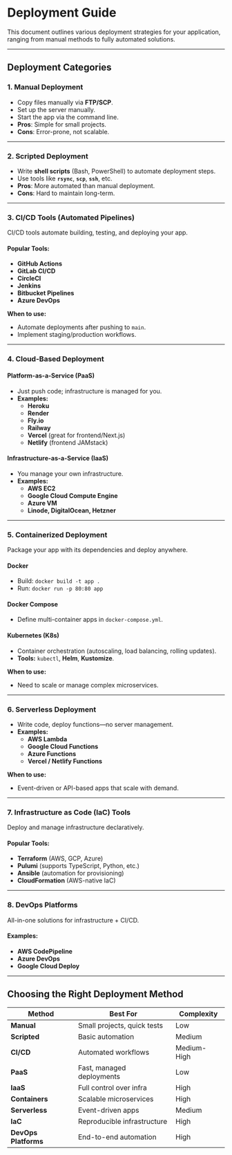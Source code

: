 # Deployment Guide  

This document outlines various deployment strategies for your application, ranging from manual methods to fully automated solutions.  

---

## **Deployment Categories**  

### **1. Manual Deployment**  
- Copy files manually via **FTP/SCP**.  
- Set up the server manually.  
- Start the app via the command line.  
- **Pros**: Simple for small projects.  
- **Cons**: Error-prone, not scalable.  

---

### **2. Scripted Deployment**  
- Write **shell scripts** (Bash, PowerShell) to automate deployment steps.  
- Use tools like **`rsync`**, **`scp`**, **`ssh`**, etc.  
- **Pros**: More automated than manual deployment.  
- **Cons**: Hard to maintain long-term.  

---

### **3. CI/CD Tools (Automated Pipelines)**  
CI/CD tools automate building, testing, and deploying your app.  

#### **Popular Tools:**  
- **GitHub Actions**  
- **GitLab CI/CD**  
- **CircleCI**  
- **Jenkins**  
- **Bitbucket Pipelines**  
- **Azure DevOps**  

**When to use:**  
- Automate deployments after pushing to `main`.  
- Implement staging/production workflows.  

---

### **4. Cloud-Based Deployment**  

#### **Platform-as-a-Service (PaaS)**  
- Just push code; infrastructure is managed for you.  
- **Examples:**  
  - **Heroku**  
  - **Render**  
  - **Fly.io**  
  - **Railway**  
  - **Vercel** (great for frontend/Next.js)  
  - **Netlify** (frontend JAMstack)  

#### **Infrastructure-as-a-Service (IaaS)**  
- You manage your own infrastructure.  
- **Examples:**  
  - **AWS EC2**  
  - **Google Cloud Compute Engine**  
  - **Azure VM**  
  - **Linode, DigitalOcean, Hetzner**  

---

### **5. Containerized Deployment**  
Package your app with its dependencies and deploy anywhere.  

#### **Docker**  
- Build: `docker build -t app .`  
- Run: `docker run -p 80:80 app`  

#### **Docker Compose**  
- Define multi-container apps in `docker-compose.yml`.  

#### **Kubernetes (K8s)**  
- Container orchestration (autoscaling, load balancing, rolling updates).  
- **Tools:** `kubectl`, **Helm**, **Kustomize**.  

**When to use:**  
- Need to scale or manage complex microservices.  

---

### **6. Serverless Deployment**  
- Write code, deploy functions—no server management.  
- **Examples:**  
  - **AWS Lambda**  
  - **Google Cloud Functions**  
  - **Azure Functions**  
  - **Vercel / Netlify Functions**  

**When to use:**  
- Event-driven or API-based apps that scale with demand.  

---

### **7. Infrastructure as Code (IaC) Tools**  
Deploy and manage infrastructure declaratively.  

#### **Popular Tools:**  
- **Terraform** (AWS, GCP, Azure)  
- **Pulumi** (supports TypeScript, Python, etc.)  
- **Ansible** (automation for provisioning)  
- **CloudFormation** (AWS-native IaC)  

---

### **8. DevOps Platforms**  
All-in-one solutions for infrastructure + CI/CD.  

#### **Examples:**  
- **AWS CodePipeline**  
- **Azure DevOps**  
- **Google Cloud Deploy**  

---

## **Choosing the Right Deployment Method**  
| Method | Best For | Complexity |
|--------|---------|------------|
| **Manual** | Small projects, quick tests | Low |
| **Scripted** | Basic automation | Medium |
| **CI/CD** | Automated workflows | Medium-High |
| **PaaS** | Fast, managed deployments | Low |
| **IaaS** | Full control over infra | High |
| **Containers** | Scalable microservices | High |
| **Serverless** | Event-driven apps | Medium |
| **IaC** | Reproducible infrastructure | High |
| **DevOps Platforms** | End-to-end automation | High |

